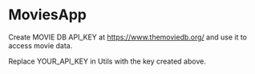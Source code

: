 # MoviesApp 

Create MOVIE DB API_KEY at https://www.themoviedb.org/ and use it to access movie data.

Replace YOUR_API_KEY in Utils with the key created above.
